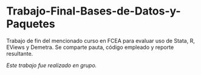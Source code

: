 # Trabajo-Final-Bases-de-Datos-y-Paquetes
Trabajo de fin del mencionado curso en FCEA para evaluar uso de Stata, R, EViews y Demetra. Se comparte pauta, código empleado y reporte resultante.

*Este trabajo fue realizado en grupo.*
